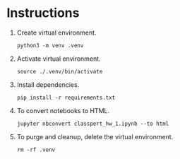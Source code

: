 # Instructions

1. Create virtual environment.

    ```shell
    python3 -m venv .venv 
    ```

2. Activate virtual environment.

    ```shell
    source ./.venv/bin/activate
    ```

3. Install dependencies.

    ```shell
    pip install -r requirements.txt 
    ```
    
4. To convert notebooks to HTML. 

    ```
    jupyter nbconvert classpert_hw_1.ipynb --to html
    ```

4. To purge and cleanup, delete the virtual environment.

    ```shell
    rm -rf .venv 
    ```

